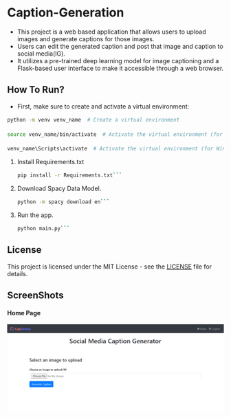 # Caption-Generation
- This project is a web based application that allows users to upload images and generate captions for those images. 
- Users can edit the generated caption and post that image and caption to social media(IG).
- It utilizes a pre-trained deep learning model for image captioning and a Flask-based user interface to make it accessible through a web browser.

## How To Run?

- First, make sure to create and activate a virtual environment:
```bash
python -m venv venv_name  # Create a virtual environment

source venv_name/bin/activate  # Activate the virtual environment (for macOS/Linux)
      
venv_name\Scripts\activate  # Activate the virtual environment (for Windows) 
```
1. Install Requirements.txt

    ```bash 
    pip install -r Requirements.txt```
2. Download Spacy Data Model.

      ```bash
      python -m spacy download en```

3. Run the app.

      ```bash
      python main.py```

## License

This project is licensed under the MIT License - see the [LICENSE](LICENSE) file for details.


## ScreenShots

#### Home Page
![Home Page](Homepage.PNG)